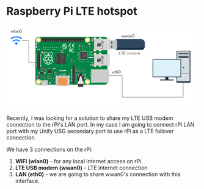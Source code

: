 # Raspberry Pi LTE hotspot

![alt text](images/network_diagram.png "Network diagram")

Recently, I was looking for a solution to share my LTE USB modem connection to the rPi's LAN port. In my case I am going to connect rPi LAN port with my Unify USG secondary port to use rPi as a LTE failover connection.

We have 3 connections on the rPi:

1. **WiFi (wlan0)** - for any local internet access on rPi.
2. **LTE USB modem (wwan0)** - LTE internet connection
3. **LAN (eth0)** - we are going to share wwan0's connection with this interface.
